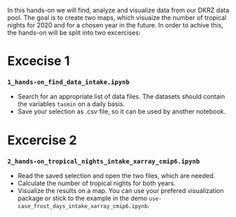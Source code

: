 In this hands-on we will find, analyze and visualize data from our DKRZ data pool. The goal is to create two  maps, which visuaize the number of tropical nights for 2020 and for a chosen year in the future. In order to achive this, the hands-on will be split into two excercises:

# Excecise 1

### `1_hands-on_find_data_intake.ipynb`

- Search for an appropriate list of data files. The datasets should contain the variables `tasmin` on a daily basis.
- Save your selection as .csv file, so it can be used by another notebook.

# Excercise 2

### `2_hands-on_tropical_nights_intake_xarray_cmip6.ipynb`

- Read the saved selection and open the two files, which are needed.
- Calculate the number of tropical nights for both years.
- Visualize the results on a map. You can use your prefered visualization package or stick to the example in the demo `use-case_frost_days_intake_xarray_cmip6.ipynb`.
